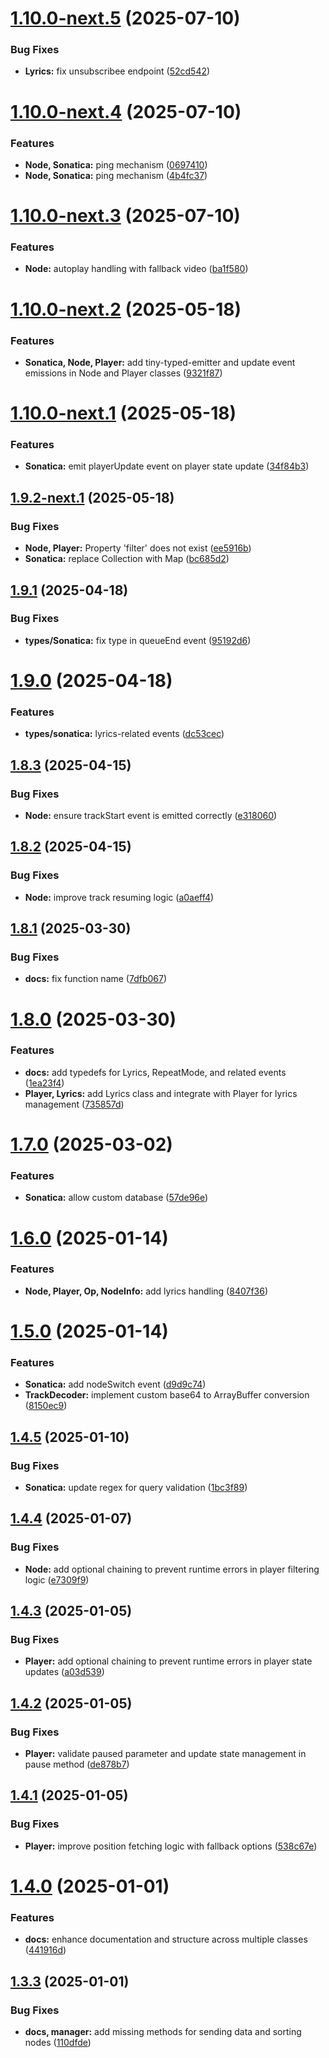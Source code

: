 # [1.10.0-next.5](https://github.com/Pastel-Dream/sonatica/compare/v1.10.0-next.4...v1.10.0-next.5) (2025-07-10)


### Bug Fixes

* **Lyrics:** fix unsubscribee endpoint ([52cd542](https://github.com/Pastel-Dream/sonatica/commit/52cd5426a389ce15fae3a308f8a29f2a87aaa924))

# [1.10.0-next.4](https://github.com/Pastel-Dream/sonatica/compare/v1.10.0-next.3...v1.10.0-next.4) (2025-07-10)


### Features

* **Node, Sonatica:** ping mechanism ([0697410](https://github.com/Pastel-Dream/sonatica/commit/0697410883adc8bef5fe4336dc6e7ad76b7509b2))
* **Node, Sonatica:** ping mechanism ([4b4fc37](https://github.com/Pastel-Dream/sonatica/commit/4b4fc37c78c544dd3aae0de8ca854a99eb656472))

# [1.10.0-next.3](https://github.com/Pastel-Dream/sonatica/compare/v1.10.0-next.2...v1.10.0-next.3) (2025-07-10)


### Features

* **Node:** autoplay handling with fallback video ([ba1f580](https://github.com/Pastel-Dream/sonatica/commit/ba1f5805870f005ba12850374ef9abf9bab32e82))

# [1.10.0-next.2](https://github.com/Pastel-Dream/sonatica/compare/v1.10.0-next.1...v1.10.0-next.2) (2025-05-18)


### Features

* **Sonatica, Node, Player:** add tiny-typed-emitter and update event emissions in Node and Player classes ([9321f87](https://github.com/Pastel-Dream/sonatica/commit/9321f876753f368c28b74b40b5e059f040d0b6ab))

# [1.10.0-next.1](https://github.com/Pastel-Dream/sonatica/compare/v1.9.2-next.1...v1.10.0-next.1) (2025-05-18)


### Features

* **Sonatica:** emit playerUpdate event on player state update ([34f84b3](https://github.com/Pastel-Dream/sonatica/commit/34f84b3e585e8895e5da2c85701cdcd47979b635))

## [1.9.2-next.1](https://github.com/Pastel-Dream/sonatica/compare/v1.9.1...v1.9.2-next.1) (2025-05-18)


### Bug Fixes

* **Node, Player:** Property 'filter' does not exist ([ee5916b](https://github.com/Pastel-Dream/sonatica/commit/ee5916bfc6e7c09a165b72afb60fce1f471470b0))
* **Sonatica:** replace Collection with Map ([bc685d2](https://github.com/Pastel-Dream/sonatica/commit/bc685d27a4b6d9be6ec92e4ee17f5c38552d2ef0))

## [1.9.1](https://github.com/Pastel-Dream/sonatica/compare/v1.9.0...v1.9.1) (2025-04-18)


### Bug Fixes

* **types/Sonatica:** fix type in queueEnd event ([95192d6](https://github.com/Pastel-Dream/sonatica/commit/95192d64f5e604c210e13226be8682167278772b))

# [1.9.0](https://github.com/Pastel-Dream/sonatica/compare/v1.8.3...v1.9.0) (2025-04-18)


### Features

* **types/sonatica:** lyrics-related events ([dc53cec](https://github.com/Pastel-Dream/sonatica/commit/dc53cec34082ff80d630b0fac4452e5d64eef397))

## [1.8.3](https://github.com/Pastel-Dream/sonatica/compare/v1.8.2...v1.8.3) (2025-04-15)


### Bug Fixes

* **Node:** ensure trackStart event is emitted correctly ([e318060](https://github.com/Pastel-Dream/sonatica/commit/e3180601b9871a9af812d6947f3f042d4be61527))

## [1.8.2](https://github.com/Pastel-Dream/sonatica/compare/v1.8.1...v1.8.2) (2025-04-15)


### Bug Fixes

* **Node:** improve track resuming logic ([a0aeff4](https://github.com/Pastel-Dream/sonatica/commit/a0aeff412e1c9a7de39741f85c3418588d05e0a4))

## [1.8.1](https://github.com/Pastel-Dream/sonatica/compare/v1.8.0...v1.8.1) (2025-03-30)


### Bug Fixes

* **docs:** fix function name ([7dfb067](https://github.com/Pastel-Dream/sonatica/commit/7dfb06755430c8a06457b095ea4084fedb7c7298))

# [1.8.0](https://github.com/Pastel-Dream/sonatica/compare/v1.7.0...v1.8.0) (2025-03-30)


### Features

* **docs:** add typedefs for Lyrics, RepeatMode, and related events ([1ea23f4](https://github.com/Pastel-Dream/sonatica/commit/1ea23f44cc80d54286150727caa51c22f8509933))
* **Player, Lyrics:** add Lyrics class and integrate with Player for lyrics management ([735857d](https://github.com/Pastel-Dream/sonatica/commit/735857dfb9f1929301334d0bf45474b09f58a05e))

# [1.7.0](https://github.com/Pastel-Dream/sonatica/compare/v1.6.0...v1.7.0) (2025-03-02)


### Features

* **Sonatica:** allow custom database ([57de96e](https://github.com/Pastel-Dream/sonatica/commit/57de96e54b2c37a0d53e435152de688159030bb2))

# [1.6.0](https://github.com/Pastel-Dream/sonatica/compare/v1.5.0...v1.6.0) (2025-01-14)


### Features

* **Node, Player, Op, NodeInfo:** add lyrics handling ([8407f36](https://github.com/Pastel-Dream/sonatica/commit/8407f36c61e7780c46b3b4544baa28d718dd60b1))

# [1.5.0](https://github.com/Pastel-Dream/sonatica/compare/v1.4.5...v1.5.0) (2025-01-14)


### Features

* **Sonatica:** add nodeSwitch event ([d9d9c74](https://github.com/Pastel-Dream/sonatica/commit/d9d9c74ba88f3d7549f2e1b371612b5c3d9701e0))
* **TrackDecoder:** implement custom base64 to ArrayBuffer conversion ([8150ec9](https://github.com/Pastel-Dream/sonatica/commit/8150ec9e3cd7c665daf4e56d1723f6f541500964))

## [1.4.5](https://github.com/Pastel-Dream/sonatica/compare/v1.4.4...v1.4.5) (2025-01-10)


### Bug Fixes

* **Sonatica:** update regex for query validation ([1bc3f89](https://github.com/Pastel-Dream/sonatica/commit/1bc3f8997a1c343db35eef56b5e059a1ae7e21b8))

## [1.4.4](https://github.com/Pastel-Dream/sonatica/compare/v1.4.3...v1.4.4) (2025-01-07)


### Bug Fixes

* **Node:** add optional chaining to prevent runtime errors in player filtering logic ([e7309f9](https://github.com/Pastel-Dream/sonatica/commit/e7309f91fbe4397534f00432e3f8fed62d3ef69d))

## [1.4.3](https://github.com/Pastel-Dream/sonatica/compare/v1.4.2...v1.4.3) (2025-01-05)


### Bug Fixes

* **Player:** add optional chaining to prevent runtime errors in player state updates ([a03d539](https://github.com/Pastel-Dream/sonatica/commit/a03d539068030a8d04f8f02dd16823d78ef43f79))

## [1.4.2](https://github.com/Pastel-Dream/sonatica/compare/v1.4.1...v1.4.2) (2025-01-05)


### Bug Fixes

* **Player:** validate paused parameter and update state management in pause method ([de878b7](https://github.com/Pastel-Dream/sonatica/commit/de878b7d1d26de5be8ac654d6e4460e59f43213b))

## [1.4.1](https://github.com/Pastel-Dream/sonatica/compare/v1.4.0...v1.4.1) (2025-01-05)


### Bug Fixes

* **Player:** improve position fetching logic with fallback options ([538c67e](https://github.com/Pastel-Dream/sonatica/commit/538c67e77666514d18f16351b455db92df7f33a5))

# [1.4.0](https://github.com/Pastel-Dream/sonatica/compare/v1.3.3...v1.4.0) (2025-01-01)


### Features

* **docs:** enhance documentation and structure across multiple classes ([441916d](https://github.com/Pastel-Dream/sonatica/commit/441916d1b486232ded9fc9d3eecc8a3baf33a825))

## [1.3.3](https://github.com/Pastel-Dream/sonatica/compare/v1.3.2...v1.3.3) (2025-01-01)


### Bug Fixes

* **docs, manager:** add missing methods for sending data and sorting nodes ([110dfde](https://github.com/Pastel-Dream/sonatica/commit/110dfde4f8c7b4e28df87a1b5c886035e4410bf7))
